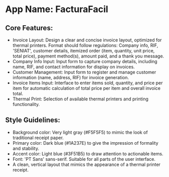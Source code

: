 # **App Name**: FacturaFacil

## Core Features:

- Invoice Layout: Design a clear and concise invoice layout, optimized for thermal printers. Format should follow regulations: Company info, RIF, 'SENIAT', customer details, itemized order (item, quantity, unit price, total price), payment method(s), amount paid, and a thank you message.
- Company Info Input: Input form to capture company details, including name, RIF, and contact information for display on invoices.
- Customer Management: Input form to register and manage customer information (name, address, RIF) for invoice generation.
- Invoice Items Input: Interface to enter items sold, quantity, and price per item for automatic calculation of total price per item and overall invoice total.
- Thermal Print: Selection of available thermal printers and printing functionality.

## Style Guidelines:

- Background color: Very light gray (#F5F5F5) to mimic the look of traditional receipt paper.
- Primary color: Dark blue (#1A237E) to give the impression of formality and stability. 
- Accent color: Light blue (#3F51B5) to draw attention to actionable items.
- Font: 'PT Sans' sans-serif. Suitable for all parts of the user interface.
- A clean, vertical layout that mimics the appearance of a thermal printer receipt.